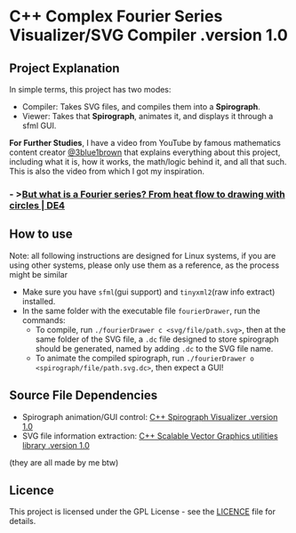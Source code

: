 # C++ Complex Fourier Series Visualizer/SVG Compiler  .version 1.0
## Project Explanation
In simple terms, this project has two modes:
- Compiler: Takes SVG files, and compiles them into a **Spirograph**.
- Viewer: Takes that **Spirograph**, animates it, and displays it through a sfml GUI.

**For Further Studies**, I have a video from YouTube by famous mathematics content creator [@3blue1brown](https://www.youtube.com/@3blue1brown) that explains everything about this project, including what it is, how it works, the math/logic behind it, and all that such. This is also the video from which I got my inspiration.
### - >[But what is a Fourier series? From heat flow to drawing with circles | DE4](https://www.youtube.com/watch?v=r6sGWTCMz2k&list=PLZHQObOWTQDN52m7Y21ePrTbvXkPaWVSg)
##  How to use
Note: all following instructions are designed for Linux systems, if you are using other systems, please only use them as a reference, as the process might be similar
- Make sure you have `sfml`(gui support) and `tinyxml2`(raw info extract) installed.
- In the same folder with the executable file `fourierDrawer`, run the commands:
  - To compile, run `./fourierDrawer c <svg/file/path.svg>`, then at the same folder of the SVG file, a `.dc` file designed to store spirograph should be generated, named by adding `.dc` to the SVG file name.
  - To animate the compiled spirograph, run `./fourierDrawer o <spirograph/file/path.svg.dc>`, then expect a GUI!
## Source File Dependencies
- Spirograph animation/GUI control: [C++ Spirograph Visualizer .version 1.0](https://github.com/tonystdeng/cpp-spirograph-visualizer)
- SVG file information extraction: [C++ Scalable Vector Graphics utilities library .version 1.0](https://github.com/tonystdeng/cpp-svg-utility)

(they are all made by me btw)
 
## Licence
This project is licensed under the GPL License - see the [LICENCE](LICENCE.txt) file for details.
